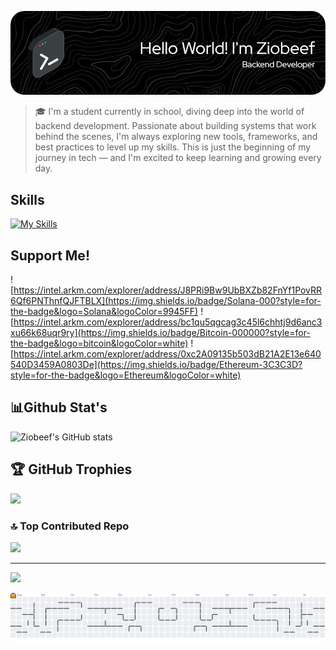 ![p](img/kocaklah%20-%20Copy.png)
>🎓 I'm a student currently in school, diving deep into the world of backend development. Passionate about building systems that work behind the scenes, I'm always exploring new tools, frameworks, and best practices to level up my skills. This is just the beginning of my journey in tech — and I'm excited to keep learning and growing every day.

## Skills
[![My Skills](https://skillicons.dev/icons?i=html,css,js,php,laravel,bootstrap)](https://skillicons.dev)


## Support Me!
![https://intel.arkm.com/explorer/address/J8PRi9Bw9UbBXZb82FnYf1PovRR6Qf6PNThnfQJFTBLX](https://img.shields.io/badge/Solana-000?style=for-the-badge&logo=Solana&logoColor=9945FF)
![https://intel.arkm.com/explorer/address/bc1qu5qgcag3c45l6chhtj9d6anc3xu66k68uqr9ry](https://img.shields.io/badge/Bitcoin-000000?style=for-the-badge&logo=bitcoin&logoColor=white)
![https://intel.arkm.com/explorer/address/0xc2A09135b503dB21A2E13e640540D3459A0803De](https://img.shields.io/badge/Ethereum-3C3C3D?style=for-the-badge&logo=Ethereum&logoColor=white)

## 📊Github Stat's
![Ziobeef's GitHub stats](https://github-readme-stats.vercel.app/api?username=ziobeef&show_icons=true&theme=merko)


## 🏆 GitHub Trophies
![](https://github-profile-trophy.vercel.app/?username=ziobeef&theme=tokyonight&no-frame=false&no-bg=true&margin-w=4)

### 🔝 Top Contributed Repo
![](https://github-contributor-stats.vercel.app/api?username=ziobeef&limit=5&theme=dark&combine_all_yearly_contributions=true)

---
[![](https://visitcount.itsvg.in/api?id=ziobeef&icon=0&color=0)](https://visitcount.itsvg.in)

<picture>
  <source media="(prefers-color-scheme: dark)" srcset="https://raw.githubusercontent.com/ziobeef/ziobeef/output/pacman-contribution-graph-dark.svg">
  <source media="(prefers-color-scheme: light)" srcset="https://raw.githubusercontent.com/ziobeef/ziobeef/output/pacman-contribution-graph.svg">
  <img alt="pacman contribution graph" src="https://raw.githubusercontent.com/ziobeef/ziobeef/output/pacman-contribution-graph.svg">
</picture>

